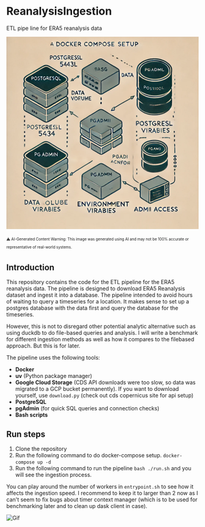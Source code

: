 # ReanalysisIngestion
ETL pipe line for ERA5 reanalysis data


![AI generated image](./data/images/aigenerated.png)

<sub><sup>⚠️ AI-Generated Content Warning: This image was generated using AI and may not be 100% accurate or representative of real-world systems.</sup></sub>

## Introduction

This repository contains the code for the ETL pipeline for the ERA5 reanalysis data. The pipeline is designed to download ERA5 Reanalysis dataset and ingest it into a database. The pipeline intended to avoid hours of waiting to query a timeseries for a location. It makes sense to set up a postgres database with the data first and query the database for the timeseries.

However, this is not to disregard other potential analytic alternative such as using duckdb to do file-based queries and analysis. I will write a benchmark for different ingestion methods as well as how it compares to the filebased approach. But this is for later.

The pipeline uses the following tools:

- **Docker**
- **uv** (Python package manager)
- **Google Cloud Storage** (CDS API downloads were too slow, so data was migrated to a GCP bucket permanently). If you want to download yourself, use `download.py` (check out cds copernicus  site for api setup)
- **PostgreSQL**
- **pgAdmin** (for quick SQL queries and connection checks)
- **Bash scripts**


## Run steps
1. Clone the repository
2. Run the following command to do docker-compose setup.
```docker-compose up -d```
3. Run the following command to run the pipeline
```bash ./run.sh``` and you will see the ingestion process.

You can play around the number of workers in `entrypoint.sh` to see how it affects the ingestion speed. I recommend to keep it to larger than 2 now as I can't seem to fix bugs about timer context manager (which is to be used for benchmarking later and to clean up dask client in case).

![Gif](./data/images/reanalysis.gif)
